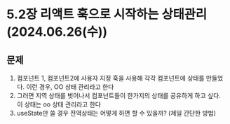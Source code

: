 # 5.2장 리액트 훅으로 시작하는 상태관리(2024.06.26(수))

## 문제

1. 컴포넌트 1, 컴포넌트2에 사용자 지정 훅을 사용해 각각 컴포넌트에 상태를 만들었다.
   이런 경우, OO 상태 관리라고 한다
2. 그러면 지역 상태를 벗어나서 컴포넌트들이 한가지의 상태를 공유하게 하고 싶다.
   이 상태는 oo 상태 관리라고 한다
3. useState만 쓸 경우 전역상태는 어떻게 하면 할 수 있을까? (제일 간단한 방법)
